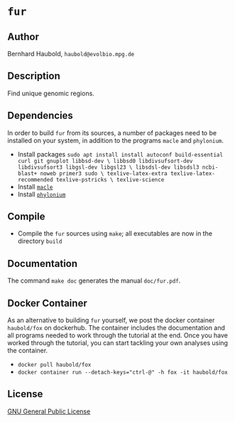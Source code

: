# `fur`
## Author
Bernhard Haubold, `haubold@evolbio.mpg.de`
## Description
Find unique genomic regions.
## Dependencies
In order to build `fur` from its sources, a number of packages need to
be installed on your system, in addition to the programs `macle` and
`phylonium`.
* Install packages
`sudo apt install install autoconf build-essential curl git gnuplot libbsd-dev \
    libbsd0 libdivsufsort-dev libdivsufsort3 libgsl-dev libgsl23 \
    libsdsl-dev libsdsl3 ncbi-blast+ noweb primer3 sudo \
    texlive-latex-extra texlive-latex-recommended texlive-pstricks \
    texlive-science`
* Install [`macle`](http://github.com/evolbioinf/macle)
* Install [`phylonium`](http://github.com/evolbioinf/phylonium)
## Compile
* Compile the `fur` sources using `make`; all executables are now in
  the directory `build`
## Documentation
The command `make doc` generates the manual `doc/fur.pdf`.
## Docker Container 
As an alternative to building `fur` yourself, we post the docker
  container `haubold/fox` on dockerhub. The container includes the
  documentation and all programs needed to work through the tutorial
  at the end. Once you have worked through the tutorial, you can start
  tackling your own analyses using the container.
  -  `docker pull haubold/fox`
  -  `docker container run --detach-keys="ctrl-@" -h fox -it haubold/fox`
## License
[GNU General Public License](https://www.gnu.org/licenses/gpl.html)
